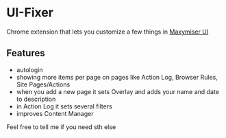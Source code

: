 # UI-Fixer
Chrome extension that lets you customize a few things in [Maxymiser UI](https://ui61.maxymiser.com/)

## Features
* autologin
* showing more items per page on pages like Action Log, Browser Rules, Site Pages/Actions
* when you add a new page it sets Overlay and adds your name and date to description
* in Action Log it sets several filters
* improves Content Manager

Feel free to tell me if you need sth else